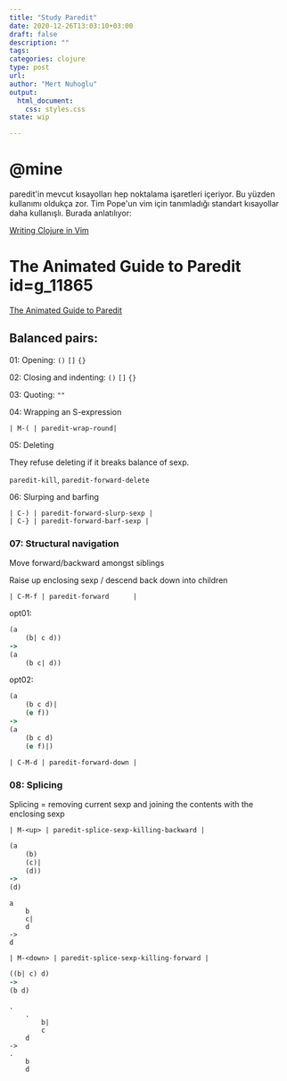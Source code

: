 ```yaml
--- 
title: "Study Paredit"
date: 2020-12-26T13:03:10+03:00 
draft: false
description: ""
tags:
categories: clojure
type: post
url:
author: "Mert Nuhoglu"
output:
  html_document:
    css: styles.css
state: wip

---
```


# @mine

paredit'in mevcut kısayolları hep noktalama işaretleri içeriyor. Bu yüzden kullanımı oldukça zor. Tim Pope'un vim için tanımladığı standart kısayollar daha kullanışlı. Burada anlatılıyor:

[Writing Clojure in Vim](https://thoughtbot.com/blog/writing-clojure-in-vim)

# The Animated Guide to Paredit id=g_11865

[The Animated Guide to Paredit](http://danmidwood.com/content/2014/11/21/animated-paredit.html)

## Balanced pairs:

01: Opening: `()` `[]` `{}`

02: Closing and indenting:  `()` `[]` `{}`

03: Quoting: `""`

04: Wrapping an S-expression

	| M-( | paredit-wrap-round|

05: Deleting

They refuse deleting if it breaks balance of sexp.

`paredit-kill`, `paredit-forward-delete`

06: Slurping and barfing

	| C-) | paredit-forward-slurp-sexp | 
	| C-} | paredit-forward-barf-sexp | 

### 07: Structural navigation

Move forward/backward amongst siblings

Raise up enclosing sexp / descend back down into children

	| C-M-f | paredit-forward      |

opt01: 

```clj
(a
	(b| c d))
->
(a
	(b c| d))
```

opt02:

```clj
(a
	(b c d)|
	(e f))
->
(a
	(b c d)
	(e f)|)
```

	| C-M-d | paredit-forward-down |

### 08: Splicing

Splicing = removing current sexp and joining the contents with the enclosing sexp

	| M-<up> | paredit-splice-sexp-killing-backward |

```clj
(a
	(b)
	(c)|
	(d))
->
(d)
```

```otl
a
	b
	c|
	d
->
d
```

	| M-<down> | paredit-splice-sexp-killing-forward |

```clj
((b| c) d)
->
(b d)
```


```otl
.
	.
		b|
		c
	d
->
.
	b
	d
```


